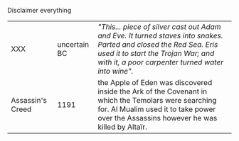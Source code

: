 Disclaimer everything 

||||
|---|---|---|
| XXX | uncertain BC | *"This... piece of silver cast out Adam and Eve. It turned staves into snakes. Parted and closed the Red Sea. Eris used it to start the Trojan War; and with it, a poor carpenter turned water into wine".* |
| Assassin's Creed | 1191 | the Apple of Eden was discovered inside the Ark of the Covenant in which the Temolars were searching for. Al Mualim used it to take power over the Assassins however he was killed by Altaïr. | 
